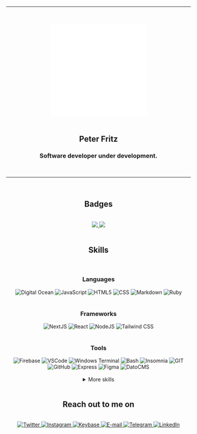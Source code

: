 <div align="center">
  <hr />
  <br />
  <br />
  <a href="https://ptr.red/readme">
    <img alt="an animated barcode with 'ptr' written on it" src="ptr_animated.svg" height="250">
  </a>
  <br />
  <br />
  <h2>Peter Fritz</h2>
  <h3>Software developer under development.</h3>
  <br />
  <hr />
  <br />
  <div>
    <h2>Badges</h2>
    <br />
    <a href="https://www.credly.com/badges/c97628b1-c53c-4cc3-a49b-2c402da79a1e/public_url" target="_blank" rel="noopener noreferrer">
      <img src="https://user-images.githubusercontent.com/61599784/161043251-58a40eb8-2394-4003-b39e-e47e57b8a768.png" height="100" />
    </a>
    <a href="https://app.pluralsight.com/score/redir/50c18da3-a6ff-4cce-af43-e152230c754b?d80c345857" target="_blank" rel="noopener noreferrer">
      <img src="https://s2.pluralsight.com/assessments/badges/javascript-211-03-2022@2x.png" height="100" />
    </a>
  </div>
  <br />

  <h2>Skills</h2>
  </br>
  <div>
    <h3>Languages</h3>
    <a>
      <img alt="Digital Ocean" src="https://img.shields.io/badge/DIGITAL%20OCEAN-0f0f0f?style=for-the-badge&logo=DIGITALOCEAN&logoColor=0080FF" />
    </a>
    <a>
      <img alt="JavaScript" src="https://img.shields.io/badge/JAVASCRIPT-0f0f0f?style=for-the-badge&logo=javascript&logoColor=F7DF1E" />
    </a>
    <a>
      <img alt="HTML5" src="https://img.shields.io/badge/HTML-0f0f0f?style=for-the-badge&logo=html5&logoColor=E34F26" />
    </a>
    <a>
      <img alt="CSS" src="https://img.shields.io/badge/CSS-0f0f0f?style=for-the-badge&logo=css3&logoColor=1572B6" />
    </a>
    <a>
      <img alt="Markdown" src="https://img.shields.io/badge/MARKDOWN-0f0f0f?style=for-the-badge&logo=markdown&logoColor=FFFFFF" />
    </a>
    <a>
      <img alt="Ruby" src="https://img.shields.io/badge/RUBY-0f0f0f?style=for-the-badge&logo=ruby&logoColor=CC342D" />
    </a>
  </div>

  <br />

  <div>
    <h3>Frameworks</h3>
    <a>
      <img alt="NextJS" src="https://img.shields.io/badge/NEXTJS-0f0f0f?style=for-the-badge&logo=next.js&logoColor=FFFFFF" />
    </a>
    <a>
      <img alt="React" src="https://img.shields.io/badge/REACT-0f0f0f?style=for-the-badge&logo=react&logoColor=61DAFB" />
    </a>
    <a>
      <img alt="NodeJS" src="https://img.shields.io/badge/NODEJS-0f0f0f?style=for-the-badge&logo=node.js&logoColor=339933" />
    </a>
    <a>
      <img alt="Tailwind CSS" src="https://img.shields.io/badge/TAILWIND%20CSS-0f0f0f?style=for-the-badge&logo=tailwindcss&logoColor=06B6D4" />
    </a>
  </div>

  <br />

  <div>
    <h3>Tools</h3>
    <a>
      <img alt="Firebase" src="https://img.shields.io/badge/FIREBASE-0f0f0f?style=for-the-badge&logo=firebase&logoColor=FFCA28" />
    </a>
    <a>
      <img alt="VSCode" src="https://img.shields.io/badge/VSCODE-0f0f0f?style=for-the-badge&logo=visualstudiocode&logoColor=007ACC" />
    </a>
    <a>
      <img alt="Windows Terminal" src="https://img.shields.io/badge/Windows%20Terminal-0f0f0f?style=for-the-badge&logo=windowsterminal&logoColor=FFFFFF" />
    </a>
    <a>
      <img alt="Bash" src="https://img.shields.io/badge/BASH-0f0f0f?style=for-the-badge&logo=gnubash&logoColor=FFFFFF" />
    </a>
    <a>
      <img alt="Insomnia" src="https://img.shields.io/badge/INSOMNIA-0f0f0f?style=for-the-badge&logo=insomnia&logoColor=4000BF" />
    </a>
    <a>
      <img alt="GIT" src="https://img.shields.io/badge/GIT-0f0f0f?style=for-the-badge&logo=git&logoColor=F05032" />
    </a>
    <a>
      <img alt="GitHub" src="https://img.shields.io/badge/GITHUB-0f0f0f?style=for-the-badge&logo=github&logoColor=FFFFFF" />
    </a>
    <a>
      <img alt="Express" src="https://img.shields.io/badge/EXPRESS-0f0f0f?style=for-the-badge&logo=express&logoColor=FFFFFF" />
    </a>
    <a>
      <img alt="Figma" src="https://img.shields.io/badge/FIGMA-0f0f0f?style=for-the-badge&logo=figma&logoColor=F24E1E" />
    </a>
    <a>
      <img alt="DatoCMS" src="https://img.shields.io/badge/DATOCMS-0f0f0f?style=for-the-badge&logo=datocms&logoColor=FF7751" />
    </a>
  </div>
  
  <br />

  <details>
    <summary>More skills</summary>
    <br />
    <div>
      <h3>Hosting and deployment</h3>
      <a>
        <img alt="Google Domains" src="https://img.shields.io/badge/GOOGLE%20DOMAINS-0f0f0f?style=for-the-badge&logo=googledomains&logoColor=4285F4" />
      </a>
      <a>
        <img alt="Cloudflare" src="https://img.shields.io/badge/CLOUDFLARE-0f0f0f?style=for-the-badge&logo=cloudflare&logoColor=F38020" />
      </a>
      <a>
        <img alt="Vercel" src="https://img.shields.io/badge/VERCEL-0f0f0f?style=for-the-badge&logo=vercel&logoColor=FFFFFF" />
      </a>
      <a>
        <img alt="AWS" src="https://img.shields.io/badge/AWS-0f0f0f?style=for-the-badge&logo=amazonaws&logoColor=FF9900" />
      </a>
      <a>
        <img alt="Google Cloud" src="https://img.shields.io/badge/GOOGLE%20CLOUD-0f0f0f?style=for-the-badge&logo=googlecloud&logoColor=4285F4" />
      </a>
      <a>
        <img alt="GitHub Actions" src="https://img.shields.io/badge/GITHUB%20ACTIONS-0f0f0f?style=for-the-badge&logo=githubactions&logoColor=2088FF" />
      </a>
    </div>
    <br/>
    <div>
      <h3>Tools</h3>
      <a>
        <img alt="Prettier" src="https://img.shields.io/badge/PRETTIER-0f0f0f?style=for-the-badge&logo=prettier&logoColor=F7B93E" />
      </a>
      <a>
        <img alt="ESLint" src="https://img.shields.io/badge/ESLINT-0f0f0f?style=for-the-badge&logo=ESLint&logoColor=4B32C3" />
      </a>
      <a>
        <img alt="P5.js" src="https://img.shields.io/badge/P5.JS-0f0f0f?style=for-the-badge&logo=p5.js&logoColor=ED225D" />
      </a>
      <a>
        <img alt="Google Colab" src="https://img.shields.io/badge/GOOGLE%20COLAB-0f0f0f?style=for-the-badge&logo=googlecolab&logoColor=F9AB00" />
      </a>
      <a>
        <img alt="Google Analytics" src="https://img.shields.io/badge/GOOGLE%20ANALYTICS-0f0f0f?style=for-the-badge&logo=googleanalytics&logoColor=E37400" />
      </a>
      <a>
        <img alt="Google Search Console" src="https://img.shields.io/badge/GOOGLE%20SEARCH%20CONSOLE-0f0f0f?style=for-the-badge&logo=googlesearchconsole&logoColor=458CF5" />
      </a>
      <a>
        <img alt="Google Tag Manager" src="https://img.shields.io/badge/GOOGLE%20TAG%20MANAGER-0f0f0f?style=for-the-badge&logo=googletagmanager&logoColor=246FDB" />
      </a>
      <a>
        <img alt="Google My Business" src="https://img.shields.io/badge/GOOGLE%20MY%20BUSINESS-0f0f0f?style=for-the-badge&logo=googlemybusiness&logoColor=4285F4" />
      </a>
    </div>
    <br/>
    <div>
      <h3>Operating Systems</h3>
      <a>
        <img alt="Linux" src="https://img.shields.io/badge/LINUX-0f0f0f?style=for-the-badge&logo=linux&logoColor=FCC624" />
      </a>
      <a>
        <img alt="Ubuntu" src="https://img.shields.io/badge/UBUNTU-0f0f0f?style=for-the-badge&logo=ubuntu&logoColor=E95420" />
      </a>
      <a>
        <img alt="Windows" src="https://img.shields.io/badge/WINDOWS-0f0f0f?style=for-the-badge&logo=windows&logoColor=0078D6" />
      </a>
    </div>
    <br />
    <details>
      <summary>Learning / Work in Progess</summary>
      <br />
      <div>
        <h3>Languages</h3>
        <a>
          <img alt="Go" src="https://img.shields.io/badge/GO-0f0f0f?style=for-the-badge&logo=go&logoColor=00ADD8" />
        </a>
        <a>
          <img alt="Deno" src="https://img.shields.io/badge/DENO-0f0f0f?style=for-the-badge&logo=deno&logoColor=FFFFFF" />
        </a>
        <a>
          <img alt="Python" src="https://img.shields.io/badge/python-0f0f0f?style=for-the-badge&logo=python&logoColor=3776AB" />
        </a>
      </div>
      <br />
      <div>
        <h3>Frameworks</h3>
        <a>
          <img alt="NestJS" src="https://img.shields.io/badge/NESTJS-0f0f0f?style=for-the-badge&logo=nestjs&logoColor=E0234E" />
        </a>
        <a>
          <img alt="Svelte" src="https://img.shields.io/badge/SVELTE-0f0f0f?style=for-the-badge&logo=svelte&logoColor=FF3E00" />
        </a>
      </div>
      <br />
      <div>
        <h3>Tools</h3>
        <a>
          <img alt="Docker" src="https://img.shields.io/badge/DOCKER-0f0f0f?style=for-the-badge&logo=docker&logoColor=2496ED" />
        </a>
        <a>
          <img alt="Jest" src="https://img.shields.io/badge/JEST-0f0f0f?style=for-the-badge&logo=jest&logoColor=C21325" />
        </a>
        <a>
          <img alt="Cypress" src="https://img.shields.io/badge/CYPRESS-0f0f0f?style=for-the-badge&logo=cypress&logoColor=FFFFFF" />
        </a>
        <a>
          <img alt="GraphQL" src="https://img.shields.io/badge/GRAPHQL-0f0f0f?style=for-the-badge&logo=graphql&logoColor=E10098" />
        </a>
        <a>
          <img alt="AMP" src="https://img.shields.io/badge/AMP-0f0f0f?style=for-the-badge&logo=amp&logoColor=005AF0" />
        </a>
      </div>
      <br />
      <div>
        <h3>Operating Systems</h3>
        <a>
          <img alt="Arch Linux" src="https://img.shields.io/badge/ARCH%20LINUX-0f0f0f?style=for-the-badge&logo=archlinux&logoColor=1793D1" />
        </a>
      </div>
      <br />
      <div>
        <h3>Security</h3>
        <a>
          <img alt="OWASP" src="https://img.shields.io/badge/OWASP-0f0f0f?style=for-the-badge&logo=owasp&logoColor=FFFFFF" />
        </a>
        <a>
          <img alt="Wireshark" src="https://img.shields.io/badge/WIRESHARK-0f0f0f?style=for-the-badge&logo=wireshark&logoColor=1679A7" />
        </a>
      </div>
    </details>
  </details>

  <br />

  <div>
    <h2>Reach out to me on</h2>
    <br />
    <a href="https://ptr.red/tt" target="_blank" rel="noopener noreferrer">
      <img alt="Twitter" src="https://img.shields.io/badge/TWITTER-1DA1F2?style=for-the-badge&logo=twitter&logoColor=FFFFFF" />
    </a>
    <a href="https://ptr.red/ig" target="_blank" rel="noopener noreferrer">
      <img alt="Instagram" src="https://img.shields.io/badge/INSTAGRAM-E4405F?style=for-the-badge&logo=instagram&logoColor=FFFFFF" />
    </a>
    <a href="https://ptr.red/kb" target="_blank" rel="noopener noreferrer">
      <img alt="Keybase" src="https://img.shields.io/badge/KEYBASE-33A0FF?style=for-the-badge&logo=keybase&logoColor=FFFFFF" />
    </a>
    <a href="mailto:me@peterfritz.dev" target="_blank" rel="noopener noreferrer">
      <img alt="E-mail" src="https://img.shields.io/badge/EMAIL-EA4335?style=for-the-badge&logo=gmail&logoColor=FFFFFF" />
    </a>
    <a href="https://ptr.red/tg" target="_blank" rel="noopener noreferrer">
      <img alt="Telegram" src="https://img.shields.io/badge/TELEGRAM-26A5E4?style=for-the-badge&logo=telegram&logoColor=FFFFFF" />
    </a>
    <a href="https://ptr.red/in" target="_blank" rel="noopener noreferrer">
      <img alt="LinkedIn" src="https://img.shields.io/badge/LINKEDIN-0A66C2?style=for-the-badge&logo=linkedin&logoColor=FFFFFF" />
    </a>
  </div>
</div>
